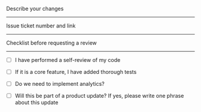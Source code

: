Describe your changes

---

Issue ticket number and link

---

Checklist before requesting a review

---

- [ ] I have performed a self-review of my code 
- [ ] If it is a core feature, I have added thorough tests 
- [ ] Do we need to implement analytics? 
- [ ] Will this be part of a product update? If yes, please write one phrase about this update

